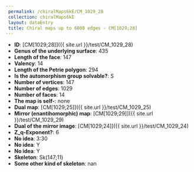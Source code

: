 ```yaml
--- 
 permalink: /chiralMaps6kE/CM_1029_28 
 collection: chiralMaps6kE
 layout: dataEntry
 title: Chiral maps up to 6000 edges - CM[1029;28]
---
```


- **ID**: [CM[1029;28]]({{ site.url }}/test/CM_1029_28)
- **Genus of the underlying surface**: 435
- **Length of the face**: 147
- **Valency**: 14
- **Length of the Petrie polygon**: 294
- **Is the automorphism group solvable?**: S
- **Number of vertices**: 147
- **Number of edges**: 1029
- **Number of faces**: 14
- **The map is self-**: none
- **Dual map**: [CM[1029;25]]({{ site.url }}/test/CM_1029_25)
- **Mirror (enantihomorphic) map**: [CM[1029;29]]({{ site.url }}/test/CM_1029_29)
- **Dual of the mirror image**: [CM[1029;24]]({{ site.url }}/test/CM_1029_24)
- **Z_q-Exponent?**: 6
- **No idea**:  3:30
- **No idea**: Y
- **No idea**: Y
- **Skeleton**: Sk(147;11)
- **Some other kind of skeleton**: nan
